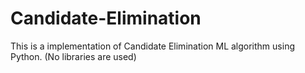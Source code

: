 # Candidate-Elimination
This is a implementation of Candidate Elimination ML algorithm using Python. (No libraries are used) 
